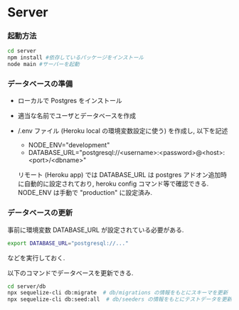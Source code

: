 # Server

### 起動方法

```bash
cd server
npm install #依存しているパッケージをインストール
node main #サーバーを起動
```

### データベースの準備
- ローカルで Postgres をインストール
- 適当な名前でユーザとデータベースを作成
- /.env ファイル (Heroku local の環境変数設定に使う) を作成し, 以下を記述
    - NODE_ENV="development"
    - DATABASE_URL="postgresql://&lt;username&gt;:&lt;password&gt;@&lt;host&gt;:&lt;port&gt;/&lt;dbname&gt;"

    リモート (Heroku app) では DATABASE_URL は postgres アドオン追加時に自動的に設定されており, heroku config コマンド等で確認できる.  
    NODE_ENV は手動で "production" に設定済み.

### データベースの更新
事前に環境変数 DATABASE_URL が設定されている必要がある.
```bash
export DATABASE_URL="postgresql://..."
```
などを実行しておく.

以下のコマンドでデータベースを更新できる.
```bash
cd server/db
npx sequelize-cli db:migrate  # db/migrations の情報をもとにスキーマを更新
npx sequelize-cli db:seed:all  # db/seeders の情報をもとにテストデータを更新
```
